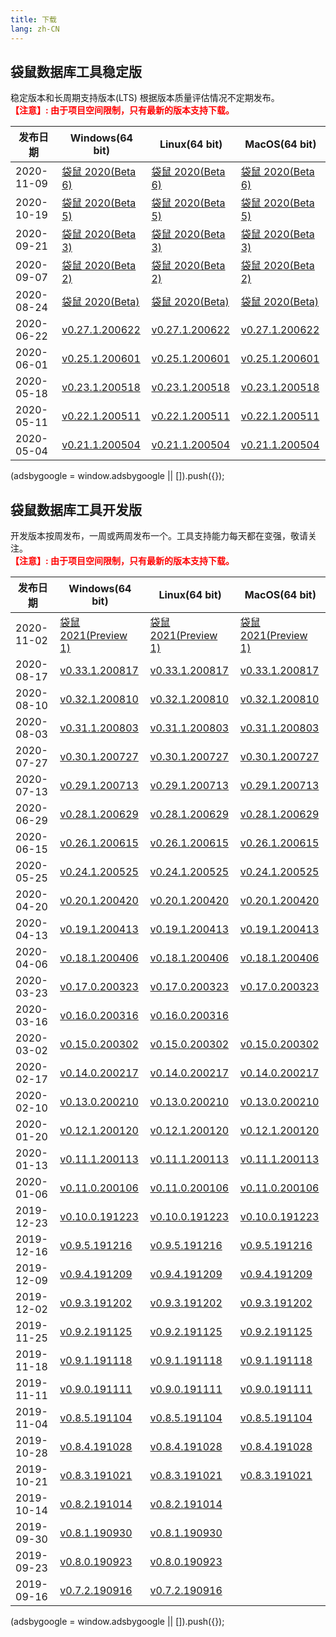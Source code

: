 ```yaml
---
title: 下载
lang: zh-CN
---
```


## 袋鼠数据库工具稳定版
稳定版本和长周期支持版本(LTS) 根据版本质量评估情况不定期发布。 <br/>
<span style="font-weight:bold;color:red;">【注意】: 由于项目空间限制，只有最新的版本支持下载。</span>

| 发布日期      | Windows(64 bit)   | Linux(64 bit)   | MacOS(64 bit)   |
|--------------|-------------------|-----------------|-----------------|
| 2020-11-09   | [袋鼠 2020(Beta 6)](./v1.0.6.201109) | [袋鼠 2020(Beta 6)](./v1.0.6.201109) | [袋鼠 2020(Beta 6)](./v1.0.6.201109) |
| 2020-10-19   | [袋鼠 2020(Beta 5)](./v1.0.5.201019) | [袋鼠 2020(Beta 5)](./v1.0.5.201019) | [袋鼠 2020(Beta 5)](./v1.0.5.201019) |
| 2020-09-21   | [袋鼠 2020(Beta 3)](./v0.99.3.200921) | [袋鼠 2020(Beta 3)](./v0.99.3.200921) | [袋鼠 2020(Beta 3)](./v0.99.3.200921) |
| 2020-09-07   | [袋鼠 2020(Beta 2)](./v0.99.2.200907) | [袋鼠 2020(Beta 2)](./v0.99.2.200907) | [袋鼠 2020(Beta 2)](./v0.99.2.200907) |
| 2020-08-24   | [袋鼠 2020(Beta)](./v0.99.1.200824) | [袋鼠 2020(Beta)](./v0.99.1.200824) | [袋鼠 2020(Beta)](./v0.99.1.200824) |
| 2020-06-22   | [v0.27.1.200622](./v0.27.1.200622) | [v0.27.1.200622](./v0.27.1.200622) | [v0.27.1.200622](./v0.27.1.200622) |
| 2020-06-01   | [v0.25.1.200601](./v0.25.1.200601) | [v0.25.1.200601](./v0.25.1.200601) | [v0.25.1.200601](./v0.25.1.200601) |
| 2020-05-18   | [v0.23.1.200518](./v0.23.1.200518) | [v0.23.1.200518](./v0.23.1.200518) | [v0.23.1.200518](./v0.23.1.200518) |
| 2020-05-11   | [v0.22.1.200511](./v0.22.1.200511) | [v0.22.1.200511](./v0.22.1.200511) | [v0.22.1.200511](./v0.22.1.200511) |
| 2020-05-04   | [v0.21.1.200504](./v0.21.1.200504) | [v0.21.1.200504](./v0.21.1.200504) | [v0.21.1.200504](./v0.21.1.200504) |

<div>
    <ins class="adsbygoogle"
        style="display:block; text-align:center;"
        data-ad-layout="in-article"
        data-ad-format="fluid"
        data-ad-client="ca-pub-3975819313740938"
        data-ad-slot="6760827895"></ins>
    <script2 type="text/javascript">
        (adsbygoogle = window.adsbygoogle || []).push({});
    </script2>
</div>

## 袋鼠数据库工具开发版
开发版本按周发布，一周或两周发布一个。工具支持能力每天都在变强，敬请关注。<br/>
<span style="font-weight:bold;color:red;">【注意】: 由于项目空间限制，只有最新的版本支持下载。</span>

| 发布日期      | Windows(64 bit)   | Linux(64 bit)   | MacOS(64 bit)   |
|--------------|-------------------|-----------------|-----------------|
| 2020-11-02   | [袋鼠 2021(Preview 1)](./v1.3.1.201102) | [袋鼠 2021(Preview 1)](./v1.3.1.201102) | [袋鼠 2021(Preview 1)](./v1.3.1.201102) |
| 2020-08-17   | [v0.33.1.200817](./v0.33.1.200817) | [v0.33.1.200817](./v0.33.1.200817) | [v0.33.1.200817](./v0.33.1.200817) |
| 2020-08-10   | [v0.32.1.200810](./v0.32.1.200810) | [v0.32.1.200810](./v0.32.1.200810) | [v0.32.1.200810](./v0.32.1.200810) |
| 2020-08-03   | [v0.31.1.200803](./v0.31.1.200803) | [v0.31.1.200803](./v0.31.1.200803) | [v0.31.1.200803](./v0.31.1.200803) |
| 2020-07-27   | [v0.30.1.200727](./v0.30.1.200727) | [v0.30.1.200727](./v0.30.1.200727) | [v0.30.1.200727](./v0.30.1.200727) |
| 2020-07-13   | [v0.29.1.200713](./v0.29.1.200713) | [v0.29.1.200713](./v0.29.1.200713) | [v0.29.1.200713](./v0.29.1.200713) |
| 2020-06-29   | [v0.28.1.200629](./v0.28.1.200629) | [v0.28.1.200629](./v0.28.1.200629) | [v0.28.1.200629](./v0.28.1.200629) |
| 2020-06-15   | [v0.26.1.200615](./v0.26.1.200615) | [v0.26.1.200615](./v0.26.1.200615) | [v0.26.1.200615](./v0.26.1.200615) |
| 2020-05-25   | [v0.24.1.200525](./v0.24.1.200525) | [v0.24.1.200525](./v0.24.1.200525) | [v0.24.1.200525](./v0.24.1.200525) |
| 2020-04-20   | [v0.20.1.200420](./v0.20.1.200420) | [v0.20.1.200420](./v0.20.1.200420) | [v0.20.1.200420](./v0.20.1.200420) |
| 2020-04-13   | [v0.19.1.200413](./v0.19.1.200413) | [v0.19.1.200413](./v0.19.1.200413) | [v0.19.1.200413](./v0.19.1.200413) |
| 2020-04-06   | [v0.18.1.200406](./v0.18.1.200406) | [v0.18.1.200406](./v0.18.1.200406) | [v0.18.1.200406](./v0.18.1.200406) |
| 2020-03-23   | [v0.17.0.200323](./v0.17.0.200323) | [v0.17.0.200323](./v0.17.0.200323) | [v0.17.0.200323](./v0.17.0.200323) |
| 2020-03-16   | [v0.16.0.200316](./v0.16.0.200316) | [v0.16.0.200316](./v0.16.0.200316) |  |
| 2020-03-02   | [v0.15.0.200302](./v0.15.0.200302) | [v0.15.0.200302](./v0.15.0.200302) | [v0.15.0.200302](./v0.15.0.200302) |
| 2020-02-17   | [v0.14.0.200217](./v0.14.0.200217) | [v0.14.0.200217](./v0.14.0.200217) | [v0.14.0.200217](./v0.14.0.200217) |
| 2020-02-10   | [v0.13.0.200210](./v0.13.0.200210) | [v0.13.0.200210](./v0.13.0.200210) | [v0.13.0.200210](./v0.13.0.200210) |
| 2020-01-20   | [v0.12.1.200120](./v0.12.1.200120) | [v0.12.1.200120](./v0.12.1.200120) | [v0.12.1.200120](./v0.12.1.200120) |
| 2020-01-13   | [v0.11.1.200113](./v0.11.1.200113) | [v0.11.1.200113](./v0.11.1.200113) | [v0.11.1.200113](./v0.11.1.200113) |
| 2020-01-06   | [v0.11.0.200106](./v0.11.0.200106) | [v0.11.0.200106](./v0.11.0.200106) | [v0.11.0.200106](./v0.11.0.200106) |
| 2019-12-23   | [v0.10.0.191223](./v0.10.0.191223) | [v0.10.0.191223](./v0.10.0.191223) | [v0.10.0.191223](./v0.10.0.191223) |
| 2019-12-16   | [v0.9.5.191216](./v0.9.5.191216) | [v0.9.5.191216](./v0.9.5.191216) | [v0.9.5.191216](./v0.9.5.191216) |
| 2019-12-09   | [v0.9.4.191209](./v0.9.4.191209) | [v0.9.4.191209](./v0.9.4.191209) | [v0.9.4.191209](./v0.9.4.191209) |
| 2019-12-02   | [v0.9.3.191202](./v0.9.3.191202) | [v0.9.3.191202](./v0.9.3.191202) | [v0.9.3.191202](./v0.9.3.191202) |
| 2019-11-25   | [v0.9.2.191125](./v0.9.2.191125) | [v0.9.2.191125](./v0.9.2.191125) | [v0.9.2.191125](./v0.9.2.191125) |
| 2019-11-18   | [v0.9.1.191118](./v0.9.1.191118) | [v0.9.1.191118](./v0.9.1.191118) | [v0.9.1.191118](./v0.9.1.191118) |
| 2019-11-11   | [v0.9.0.191111](./v0.9.0.191111) | [v0.9.0.191111](./v0.9.0.191111) | [v0.9.0.191111](./v0.9.0.191111) |
| 2019-11-04   | [v0.8.5.191104](./v0.8.5.191104) | [v0.8.5.191104](./v0.8.5.191104) | [v0.8.5.191104](./v0.8.5.191104) |
| 2019-10-28   | [v0.8.4.191028](./v0.8.4.191028) | [v0.8.4.191028](./v0.8.4.191028) | [v0.8.4.191028](./v0.8.4.191028) |
| 2019-10-21   | [v0.8.3.191021](./v0.8.3.191021) | [v0.8.3.191021](./v0.8.3.191021) | [v0.8.3.191021](./v0.8.3.191021) |
| 2019-10-14   | [v0.8.2.191014](./v0.8.2.191014) | [v0.8.2.191014](./v0.8.2.191014) |  |
| 2019-09-30   | [v0.8.1.190930](./v0.8.1.190930) | [v0.8.1.190930](./v0.8.1.190930) |  |
| 2019-09-23   | [v0.8.0.190923](./v0.8.0.190923) | [v0.8.0.190923](./v0.8.0.190923) |  |
| 2019-09-16   | [v0.7.2.190916](./v0.7.2.190916) | [v0.7.2.190916](./v0.7.2.190916) |  |

<div>
    <ins class="adsbygoogle"
        style="display:block; text-align:center;"
        data-ad-layout="in-article"
        data-ad-format="fluid"
        data-ad-client="ca-pub-3975819313740938"
        data-ad-slot="6760827895"></ins>
    <script2 type="text/javascript">
        (adsbygoogle = window.adsbygoogle || []).push({});
    </script2>
</div>
